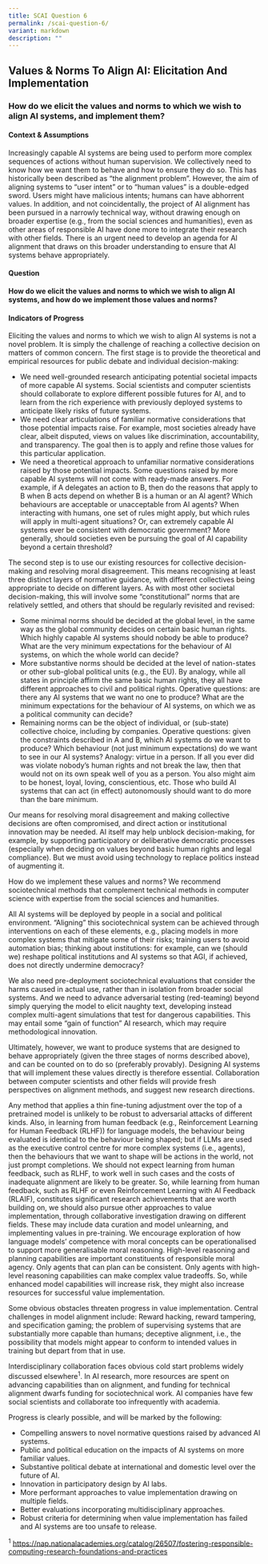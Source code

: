 ```yaml
---
title: SCAI Question 6
permalink: /scai-question-6/
variant: markdown
description: ""
---
```

## Values &amp; Norms To Align AI: Elicitation And Implementation

### How do we elicit the values and norms to which we wish to align AI systems, and implement them?

#### Context &amp; Assumptions

Increasingly capable AI systems are being used to perform more complex sequences of actions without human supervision. We collectively need to know how we want them to behave and how to ensure they do so. This has historically been described as “the alignment problem”. However, the aim of aligning systems to “user intent” or to “human values” is a double-edged sword. Users might have malicious intents; humans can have abhorrent values. In addition, and not coincidentally, the project of AI alignment has been pursued in a narrowly technical way, without drawing enough on broader expertise (e.g., from the social sciences and humanities), even as other areas of responsible AI have done more to integrate their research with other fields. There is an urgent need to develop an agenda for AI alignment that draws on this broader understanding to ensure that AI systems behave appropriately.

#### Question

**How do we elicit the values and norms to which we wish to align AI systems, and how do we implement those values and norms?**

#### Indicators of Progress

Eliciting the values and norms to which we wish to align AI systems is not a novel problem. It is simply the challenge of reaching a collective decision on matters of common concern. The first stage is to provide the theoretical and empirical resources for public debate and individual decision-making:

* We need well-grounded research anticipating potential societal impacts of more capable AI systems. Social scientists and computer scientists should collaborate to explore different possible futures for AI, and to learn from the rich experience with previously deployed systems to anticipate likely risks of future systems.
* We need clear articulations of familiar normative considerations that those potential impacts raise. For example, most societies already have clear, albeit disputed, views on values like discrimination, accountability, and transparency. The goal then is to apply and refine those values for this particular application.
* We need a theoretical approach to unfamiliar normative considerations raised by those potential impacts. Some questions raised by more capable AI systems will not come with ready-made answers. For example, if A delegates an action to B, then do the reasons that apply to B when B acts depend on whether B is a human or an AI agent? Which behaviours are acceptable or unacceptable from AI agents? When interacting with humans, one set of rules might apply, but which rules will apply in multi-agent situations? Or, can extremely capable AI systems ever be consistent with democratic government? More generally, should societies even be pursuing the goal of AI capability beyond a certain threshold?

The second step is to use our existing resources for collective decision-making and resolving moral disagreement. This means recognising at least three distinct layers of normative guidance, with different collectives being appropriate to decide on different layers. As with most other societal decision-making, this will involve some “constitutional” norms that are relatively settled, and others that should be regularly revisited and revised:

* Some minimal norms should be decided at the global level, in the same way as the global community decides on certain basic human rights. Which highly capable AI systems should nobody be able to produce? What are the very minimum expectations for the behaviour of AI systems, on which the whole world can decide?
* More substantive norms should be decided at the level of nation-states or other sub-global political units (e.g., the EU). By analogy, while all states in principle affirm the same basic human rights, they all have different approaches to civil and political rights. Operative questions: are there any AI systems that we want no one to produce? What are the minimum expectations for the behaviour of AI systems, on which we as a political community can decide?
* Remaining norms can be the object of individual, or (sub-state) collective choice, including by companies. Operative questions: given the constraints described in A and B, which AI systems do we want to produce? Which behaviour (not just minimum expectations) do we want to see in our AI systems? Analogy: virtue in a person. If all you ever did was violate nobody’s human rights and not break the law, then that would not on its own speak well of you as a person. You also might aim to be honest, loyal, loving, conscientious, etc. Those who build AI systems that can act (in effect) autonomously should want to do more than the bare minimum.

Our means for resolving moral disagreement and making collective decisions are often compromised, and direct action or institutional innovation may be needed. AI itself may help unblock decision-making, for example, by supporting participatory or deliberative democratic processes (especially when deciding on values beyond basic human rights and legal compliance). But we must avoid using technology to replace politics instead of augmenting it. 

How do we implement these values and norms? We recommend sociotechnical methods that complement technical methods in computer science with expertise from the social sciences and humanities. 

All AI systems will be deployed by people in a social and political environment. “Aligning” this sociotechnical system can be achieved through interventions on each of these elements, e.g., placing models in more complex systems that mitigate some of their risks; training users to avoid automation bias; thinking about institutions: for example, can we (should we) reshape political institutions and AI systems so that AGI, if achieved, does not directly undermine democracy?

We also need pre-deployment sociotechnical evaluations that consider the harms caused in actual use, rather than in isolation from broader social systems. And we need to advance adversarial testing (red-teaming) beyond simply querying the model to elicit naughty text, developing instead complex multi-agent simulations that test for dangerous capabilities. This may entail some “gain of function” AI research, which may require methodological innovation.

Ultimately, however, we want to produce systems that are designed to behave appropriately (given the three stages of norms described above), and can be counted on to do so (preferably provably). Designing AI systems that will implement these values directly is therefore essential. Collaboration between computer scientists and other fields will provide fresh perspectives on alignment methods, and suggest new research directions. 

Any method that applies a thin fine-tuning adjustment over the top of a pretrained model is unlikely to be robust to adversarial attacks of different kinds. Also, in learning from human feedback (e.g., Reinforcement Learning for Human Feedback (RLHF)) for language models, the behaviour being evaluated is identical to the behaviour being shaped; but if LLMs are used as the executive control centre for more complex systems (i.e., agents), then the behaviours that we want to shape will be actions in the world, not just prompt completions. We should not expect learning from human feedback, such as RLHF, to work well in such cases and the costs of inadequate alignment are likely to be greater. So, while learning from human feedback, such as RLHF or even Reinforcement Learning with AI Feedback (RLAIF), constitutes significant research achievements that are worth building on, we should also pursue other approaches to value implementation, through collaborative investigation drawing on different fields. These may include data curation and model unlearning, and implementing values in pre-training. We encourage exploration of how language models’ competence with moral concepts can be operationalised to support more generalisable moral reasoning. High-level reasoning and planning capabilities are important constituents of responsible moral agency. Only agents that can plan can be consistent. Only agents with high-level reasoning capabilities can make complex value tradeoffs. So, while enhanced model capabilities will increase risk, they might also increase resources for successful value implementation. 

Some obvious obstacles threaten progress in value implementation. Central challenges in model alignment include: Reward hacking, reward tampering, and specification gaming; the problem of supervising systems that are substantially more capable than humans; deceptive alignment, i.e., the possibility that models might appear to conform to intended values in training but depart from that in use.

Interdisciplinary collaboration faces obvious cold start problems widely discussed elsewhere<sup>1</sup>. In AI research, more resources are spent on advancing capabilities than on alignment, and funding for technical alignment dwarfs funding for sociotechnical work. AI companies have few social scientists and collaborate too infrequently with academia. 

Progress is clearly possible, and will be marked by the following:

* Compelling answers to novel normative questions raised by advanced AI systems.
* Public and political education on the impacts of AI systems on more familiar values.
* Substantive political debate at international and domestic level over the future of AI.
* Innovation in participatory design by AI labs.
* More performant approaches to value implementation drawing on multiple fields.
* Better evaluations incorporating multidisciplinary approaches.
* Robust criteria for determining when value implementation has failed and AI systems are too unsafe to release.

<sup>1</sup> https://nap.nationalacademies.org/catalog/26507/fostering-responsible-computing-research-foundations-and-practices